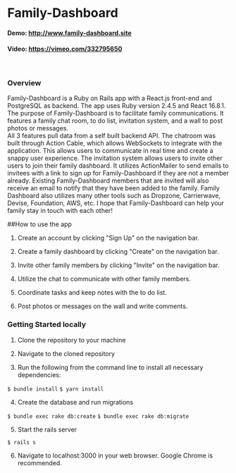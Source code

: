 # Family-Dashboard

#### Demo: http://www.family-dashboard.site
#### Video: https://vimeo.com/332795650
<br />

### Overview
Family-Dashboard is a Ruby on Rails app with a React.js front-end and PostgreSQL as backend. The app uses Ruby version 2.4.5 and React 16.8.1. The purpose of Family-Dashboard is to facilitate family communications. It features a family chat room, to do list, invitation system, and a wall to post photos or messages.
<br />
All 3 features pull data from a self built backend API. The chatroom was built through Action Cable, which allows WebSockets to integrate with the application. This allows users to communicate in real time and create a snappy user experience. The invitation system allows users to invite other users to join their family dashboard. It utilizes ActionMailer to send emails to invitees with a link to sign up for Family-Dashboard if they are not a member already. Existing Family-Dashboard members that are invited will also receive an email to notify that they have been added to the family. Family Dashboard also utilizes many other tools such as Dropzone, Carrierwave, Devise, Foundation, AWS, etc. I hope that Family-Dashboard can help your family stay in touch with each other!


##How to use the app

1. Create an account by clicking "Sign Up" on the navigation bar.

2. Create a family dashboard by clicking "Create" on the navigation bar.

3. Invite other family members by clicking "Invite" on the navigation bar.

4. Utilize the chat to communicate with other family members.

5. Coordinate tasks and keep notes with the to do list.

6. Post photos or messages on the wall and write comments.



### Getting Started locally

1. Clone the repository to your machine

2. Navigate to the cloned repository

3. Run the following from the command line to install all necessary dependencies:

  `$ bundle install`
  `$ yarn install`

4. Create the database and run migrations

  `$ bundle exec rake db:create`
  `$ bundle exec rake db:migrate`

5. Start the rails server

  `$ rails s`

6. Navigate to localhost:3000 in your web browser. Google Chrome is recommended.
